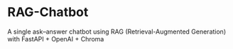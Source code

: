 # RAG-Chatbot
A single ask–answer chatbot using RAG (Retrieval-Augmented Generation) with FastAPI + OpenAI + Chroma
